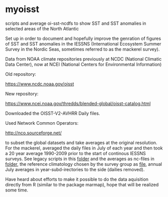 # myoisst
scripts and average oi-sst-ncdfs to show SST and SST anomalies in selected areas of the North Atlantic

Set up in order to document and hopefully improve the genration of figures of SST and SST anomalies in the IESSNS (International Ecosystem Summer Survey in the Nordic Seas, sometimes referred to as the mackerel survey).

Data from NOAA climate repositories previously at NCDC (National Climatic Data Center), now at NCEI (National Centers for Environmental Information)

Old repository:

https://www.ncdc.noaa.gov/oisst

New repository:

https://www.ncei.noaa.gov/thredds/blended-global/oisst-catalog.html

Downloaded the OISST-V2-AVHRR Daily files.

Used Network Common Operators:

http://nco.sourceforge.net/

to subset the global datasets and take averages at the original resolution. For the mackerel,  averaged the daily files in July of each year and then took a 20 year average 1990-2009 prior to the start of continous IESSNS surveys. See legacy scripts in this [folder](nco-scripts) and the averages as nc-files in [folder](macArea), the reference climatology chosen by the survey group as [file](macArea/ave_m07.nc), annual July averages in year-subd-irectories to the side (dailies removed).

Have heard about efforts to make it possible to do the data aquisition directly from R (similar to the package marmap), hope that will be realized some time.
